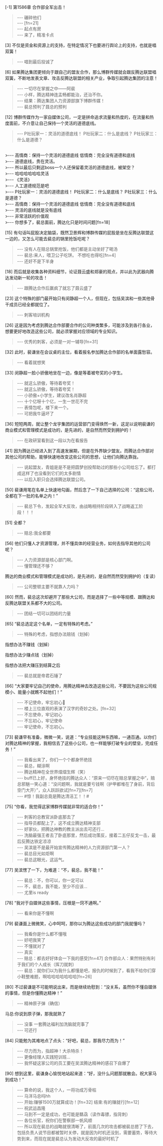 
[-1] 第1586章 合作部全军出击！
>--- 碾碎他们<br>
>--- [fn=21]<br>
>--- 起点有房<br>
>--- 来了，精准卡点<br>

[3] 不仅是资金和资源上的支持，在特定情况下也要进行舆论上的支持，也就是唱双簧！
>--- 唱到最后投诚了<br>

[6] 如果腾达集团更倾向于跟自己的盟友合作，那么博群传媒就会跟反腾达联盟唱双簧，不断地发表文章、攻击反腾达联盟的相关产业，争取引起腾达集团的注意！
>--- 一切尽在掌握之中——阿裴<br>
>--- 小样，腾达精神连孟畅都能治，还治不你。<br>
>--- 结果：腾达集团人力资源部旗下博群传媒！<br>
>--- 裴总预判了聂总的预判<br>

[12] 博群传媒作为一家自媒体公司，一定是拼命追求流量和热度的，在流量和热度面前，不介意让自己保持一个灵活的道德底线。
>--- P社玩家一：灵活的道德底线！
P社玩家二：什么是底线？
P社玩家三：什么是道德？
<br>
>--- 高情商：保持一个灵活的道德底线
低情商：完全没有道德和底线<br>
>--- 道德底线，贵在灵活。<br>
>--- 所以最后只剩这boss一个人还保留着灵活的道德底线，被架空？<br>
>--- 哈哈哈哈哈哈灵活<br>
>--- 《灵活》<br>
>--- 人工道德规范是吧<br>
>--- P社玩家一：灵活的道德底线！
P社玩家二：什么是底线？
P社玩家三：什么是道德？
<br>
>--- 高情商：保持一个灵活的道德底线
低情商：完全没有道德和底线<br>
>--- 灵活的底线就是没有底线<br>
>--- 非常活跃的价值观<br>
>--- 你想多了，裴总面前，腾达化只是时间问题[fn=18]<br>

[15] 有句话叫屁股决定脑袋，既然卫景辉和博群传媒的屁股是坐在反腾达联盟这一边的，又怎么可能去裴总的锅里抢饭吃呢？
>--- 没有人在赔总锅里抢饭，他们都是主动坐好了喝汤<br>
>--- 裴总:来人，喂卫公子吃饼。
不想吃也得吃[fn=4]<br>
>--- 还好不是下半身<br>

[18] 而后就是收集各种资料细节，论证聂云盛和郑豪的观点，并以此为武器向腾达发动新一轮的攻击！
>--- 跟腾达合作后赢疯了就忘了聂云盛了<br>

[23] 这个特殊的部门最开始只有闵静超一个人，但现在，包括吴滨和一些其他骨干成员已经全都就位了。
>--- 刺客培训机构<br>

[26] 这是因为考虑到腾达合作部要合作的公司种类繁多，可能涉及到各行各业，想要更好地改造这些公司，就必须掌握对应领域的专业知识。
>--- 优秀的刺客，必须是一对一辅导[fn=31]<br>

[32] 此时，裴谦坐在会议桌的主位，看着报名参加腾达合作部的名单面露愁容。
>--- 看着就想笑<br>

[33] 闵静超一脸小骄傲地坐在一边，像是等着被夸奖的小学生。
>--- 就这么骄傲，等待着夸奖！<br>
>--- 就这么骄傲，等待着夸奖！<br>
>--- 小骄傲+小学生，建议改名肖静超<br>
>--- 十个亿呀十个亿，一生一世花不完<br>
>--- 表情包呢，楼下来一个。<br>
>--- 可把我牛逼坏了<br>

[36] 短短两周，就让整个龙宇集团的运营部门变得焕然一新，这足以说明裴谦的商业模式和管理模式是成功的，是先进的，是自然而然受到拥护的！
>--- 在政研室看到这一段以为在看报告<br>

[41] 因为腾达已经进入到了高速发展期，但是在外界缺少盟友。而腾达合作部对其他公司的帮助，能够快速地改变这些公司的思想，让他们向腾达靠拢。
>--- 说起盟友，青姐是是不是把圆梦创投帮助过的那些小公司给忘了。都打成这样了也没看到它们的太多剧情<br>
>--- 以后入职只会选择腾达联盟公司。<br>

[50] 裴谦用笔在名单上快速地勾画，然后念了一下自己选择的公司：“这些公司，全都在下一批的名单之内！”
>--- 裴总下令，发起全军大反攻，由战略相持阶段转入了战略返工阶段！！！<br>

[51] 全都？
>--- 赔总:我全都要<br>

[56] 他们只懂人才资源管理，并不懂具体的经营业务，如何去指导其他的公司呢？
>--- 人力资源部是核心部门啊。<br>
>--- 懂管理还不够？

腾达的商业模式和管理模式是成功的，是先进的，是自然而然受到拥护的（复读）<br>
>--- 公司整顿主要不就靠人力吗？<br>

[60] 然而，裴总这次却避开了那些大公司，而是选择了一些中等规模、跟腾达和反腾达联盟关系都不大的公司。
>--- 团结一切可以团结的力量<br>

[65] “裴总选定这个名单，一定有特殊的考虑。”
>--- 特殊的考虑，指想办法赔钱（划掉）

指想办法不赚钱（划掉）

指想办法少赚点钱（划掉）

指想办法把大赚压到结算之后<br>
>--- 裴总就是帝君石锤了<br>

[66] “大家要牢记自己的使命，用腾达精神去改造这些公司，不要因为这些公司规模小、能量小就瞧不起他们！”
>--- 不记使命，牢忘初心🐶<br>
>--- 楼上三位直观的表演了汉字的奇妙之处。[fn=32]<br>
>--- 不忘使命，牢记初心<br>
>--- 不忘初心，牢记使命<br>
>--- 牢记使命，不忘初心。<br>

[73] 裴谦早有准备，微微一笑，说道：“专业技能这种东西嘛，一通百通。以你们对腾达精神的掌握，我相信去了这些小公司，也一样能够打破专业的壁垒，完成任务！”
>--- 我看出来了，你们一个个都身怀绝技<br>
>--- 裴总，糊涂啊<br>
>--- 腾达精神在全世界熠熠生辉（笑）<br>
>--- buff已上好，身怀绝技的腾达众人：“原来一切尽在赔总掌握之中”，赔总邪魅一笑心道：“没问题啊，我就是要亏钱啊（护甲都堆在了身前，背后空门大开）”，众人跃跃欲试[fn=7][fn=7]<br>
>--- #惊！我副总竟是腾达清洁工！！#<br>

[75] “你看，我觉得这家博群传媒就非常的适合你！”
>--- 刺客的总教官派卧底那去了<br>
>--- 指导员都配上了，这不成立腾达精神支部<br>
>--- 好家伙，把腾达神教的教主派出去可还行…<br>
>--- 洗脑最强王者去了卧底那里，然后成功策反，接着二五仔反戈一击，最后反腾达铁定凉凉<br>
>--- 吴滨是不是最开始宣传腾达精神的人力资源部门第一人？<br>
>--- 裴总目光如炬啊<br>
>--- 裴总这眼光，这运气。<br>

[77] 吴滨愣了一下，为难道：“不，裴总，我不能！”
>--- 裴总：不，你可以，你一定可以<br>
>--- 不，裴总，我不能，至少不应该…<br>
>--- 尤里is ready<br>

[78] “我对于自媒体这些事情，压根是一窍不通啊。”
>--- 看来你是不懂啊<br>

[79] 裴谦面上微微笑，心中呵呵，那你以为腾达这些成功的部门我就懂吗？
>--- 我看你是什么都不懂哦<br>
>--- 好吧我笑了<br>
>--- 不懂就对了<br>
>--- 真实<br>
>--- 赔总：都去好好体会一下我的感受[fn=47]
合作部众人：果然特别有利于我们的个人成长（挥刀就刺）<br>
>--- 裴总：就你们以为我什么都懂是吧，报仇的时候到了，看我不给你们穿小鞋整难题，啊哈哈哈哈哈哈哈[fn=26]<br>

[80] 不过裴谦是不可能明说出来，而是继续劝慰到：“没关系，虽然你不懂自媒体的事情，但是你懂腾达精神！”
>--- 精神原子弹（确信）

马总:你说到原子弹，那我就熟了<br>
>--- 没事 一套腾达福利加洗脑就完事了<br>
>--- 可还行<br>

[84] 只能勉为其难地点了点头：“好吧，裴总，那我尽力而为！”
>--- 尽力而为，指超神！大杀特杀！<br>
>--- 更像经理人实践短训班…<br>
>--- 我怀疑这家公司的员工要在吴滨腾达精神的感召下自爆了<br>

[90] 想到这里，裴谦身心愉悦地站起来道：“好，没什么问题那就散会。祝大家马到成功！”
>--- 算命的说，我这个人，一将功成万骨枯<br>
>--- 马洋马总吗hh<br>
>--- 开始:赚够1500万就算成功！[fn=32]
结束:有的赚就行[fn=12]<br>
>--- 祝武运昌隆<br>
>--- 马到不一定是成功，也可能是騳骉（读作毒镖，指背刺）<br>
>--- 各位长官，祝你们在警察部一帆风顺<br>
>--- 所以现在裴总的战略就很清晰了，前面几次的攻击都被裴总摁了下去，包括负责人说节目都被暂时关停，就是因为时机还没到，需要蓄势，等待大势到来，而现在就是裴总认为发动大反攻的最好时机了<br>
